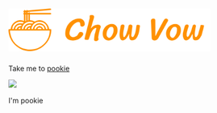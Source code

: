 # <img src='src/readme/ChowVow_writing.svg' width='400'>




Take me to [pookie](#pookie)

<img src='src/readme/Map1.gif' width='400'>


<a name="pookie">I'm pookie</a>
